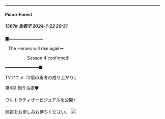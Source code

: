 
*****

####  Piano-Forest  
##### 1367#       发表于 2024-1-22 20:31

■━━━━━━━━━━━━━ 

⠀The Heroes will rise again━

⠀⠀⠀⠀⠀⠀⠀Season 4 confirmed!

━━━━━━━━━━━━━■

TVアニメ『#盾の勇者の成り上がり』

第4期 制作決定🛡️

ウルトラティザービジュアルを公開⚡️

続報をお楽しみお待ちください。
<img src="https://p.sda1.dev/15/b4e04e4f32011581988b742cd55a279f/20240122_203031.jpg" referrerpolicy="no-referrer">

